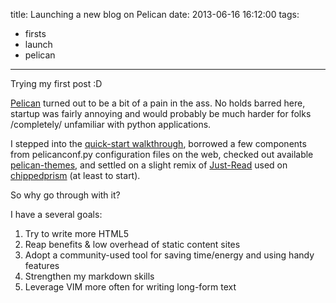 title: Launching a new blog on Pelican
date: 2013-06-16 16:12:00
tags: 
- firsts
- launch
- pelican
---

Trying my first post :D

[Pelican](http://getplican.com) turned out to be a bit of a pain in the ass. No holds barred here, startup was fairly annoying and would probably be much harder for folks /completely/ unfamiliar with python applications.

I stepped into the [quick-start walkthrough](http://docs.getpelican.com/en/3.2/getting_started.html#installing-pelican), borrowed a few components from pelicanconf.py configuration files on the web, checked out available [pelican-themes](https://github.com/getpelican/pelican-themes), and settled on a slight remix of [Just-Read](http://github.com/shreeshga/just-read-theme.git) used on [chippedprism](http://www.chippedprism.com/) (at least to start).

So why go through with it?

I have a several goals:

1.  Try to write more HTML5
2.  Reap benefits &amp; low overhead of static content sites
3.  Adopt a community-used tool for saving time/energy and using handy features
4.  Strengthen my markdown skills
5.  Leverage VIM more often for writing long-form text